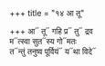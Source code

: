 +++
title = "१४ आ तू"

+++
आ᳓ तू᳓ गहि प्र᳓ तु᳓ द्रव  
म᳓त्स्वा सुत᳓स्य गो᳓मतः  
त᳓न्तुं तनुष्व पूर्वियं᳓ य᳓था विदे᳓